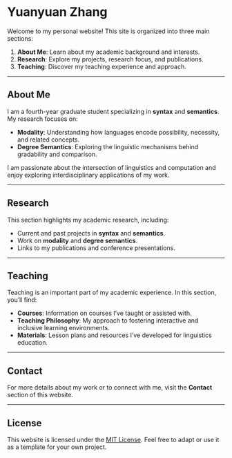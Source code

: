 # Yuanyuan Zhang

Welcome to my personal website! This site is organized into three main sections:

1. **About Me**: Learn about my academic background and interests.
2. **Research**: Explore my projects, research focus, and publications.
3. **Teaching**: Discover my teaching experience and approach.

---

## About Me

I am a fourth-year graduate student specializing in **syntax** and **semantics**. My research focuses on:

- **Modality**: Understanding how languages encode possibility, necessity, and related concepts.
- **Degree Semantics**: Exploring the linguistic mechanisms behind gradability and comparison.

I am passionate about the intersection of linguistics and computation and enjoy exploring interdisciplinary applications of my work.

---

## Research

This section highlights my academic research, including:

- Current and past projects in **syntax** and **semantics**.
- Work on **modality** and **degree semantics**.
- Links to my publications and conference presentations.

---

## Teaching

Teaching is an important part of my academic experience. In this section, you’ll find:

- **Courses**: Information on courses I’ve taught or assisted with.
- **Teaching Philosophy**: My approach to fostering interactive and inclusive learning environments.
- **Materials**: Lesson plans and resources I’ve developed for linguistics education.

---

## Contact

For more details about my work or to connect with me, visit the **Contact** section of this website.

---

## License

This website is licensed under the [MIT License](LICENSE). Feel free to adapt or use it as a template for your own project.

